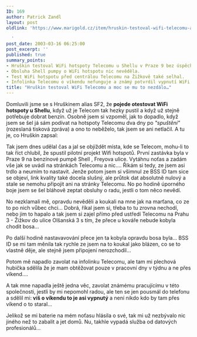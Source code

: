 ```yaml
---
ID: 169
author: Patrick Zandl
layout: post
oldlink: 'https://www.marigold.cz/item/hruskin-testoval-wifi-telecomu-a-moc-se-mu-to-nezdalo

  '
post_date: 2003-03-16 06:25:00
post_excerpt: ''
published: true
summary_points:
- Hruškin testoval WiFi hotspoty Telecomu u Shellu v Praze 9 bez úspěchu.
- Obsluha Shell pumpy o WiFi hotspotu nic nevěděla.
- Test WiFi hotspotu před centrálou Telecomu na Žižkově také selhal.
- Infolinka Telecomu o víkendu nefunguje a známý potvrdil vypnutí WiFi.
title: "Hruškin testoval WiFi Telecomu a moc se mu to nezdálo…"
---
```


<p>
Domluvili jsme se s Hruškinem alias SF2, že <STRONG>pojede otestovat WiFi hotspoty u Shellu</STRONG>, když už je Telecom tak hezky pustil a když už stejně potřebuje dobrat benzín. Osobně jsem si vzpoměl, jak to dopadlo, když jsem se šel já sám podívat na hotspoty Telecomu dva dny po <EM>"spuštění"</EM> (rozeslaná tisková zpráva) a ono to neběželo, tak jsem se ani netlačil. A tu je, co Hruškin zapsal:</p>

<p>
Tak jsem dnes udělal čas a jal se objíždět místa, kde se Telecom, mohu-li to tak říct chlubil, že spustil pilotní projekt Wifi hotspotů. První zastávka byla v Praze 9 na benzínové pumpě Shell , Freyova ulice. Vytáhnu noťas a zadám vše jak se uvádí na stránkách Telecomu a nic.... Říkám si tedy, ze jsem asi trdlo a neumím to nastavit. Jenže potom jsem si všimnul ze BSS ID tam sice se objeví, link kvality také docela slušný, ale průtok dat absolutně nulový a stale se nemohu připojit ani na stránky Telecomu. No po hodině úporného boje jsem se šel bláhově zeptat obsluhy o radu, jestli o tom něco nevědí. </p>

<p>
No nezklamali mě, opravdu nevěděli a koukali na mne jak na marťana, co ze to po nich vůbec chci... Dobrá, říkal jsem si, třeba to tu zrovna nechodí, nebo jim to hapalo a tak jsem si zajel přímo před ustředí Telecomu na Prahu 3 - Žižkov do ulice Olšanská 3 s tím, že přece u kováře nebude kobyla chodit bosa...</p>

<p>
Po další hodině nastavavování přece jen ta kobyla opravdu bosa byla... BSS ID se mi tam měnila tak rychle ze jsem na to koukal jako blázen, co se to vlastně děje, ale stejně jsem připojení nerozchodil...</p>

<p>
Potom mě napadlo zavolat na infolinku Telecomu, ale tam mi plechová hubička sdělila že je mam obtěžovat pouze v pracovní dny v týdnu a ne přes víkend.... </p>

<p>
A tak mne napadla ještě jedna věc, zavolat známému pracujícímu v této společnosti, jestli by mi nepomohl radou, ale ten se jen pousmál do telefonu a sdělil mi:<STRONG> víš o víkendu to je asi vypnutý</STRONG> a není nikdo kdo by tam přes víkend o to staral...</p>

<p>
Jelikož se mi baterie na mém noťasu hlásila o své, tak mi už nezbývalo nic jiného než to zabalit a jet domů. Nu, takhle vypadá služba od datových profesionálů... </p>